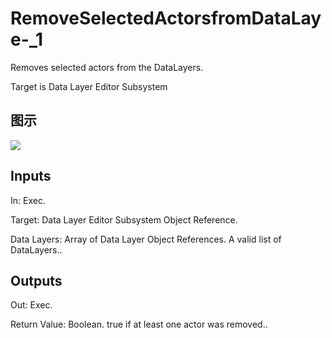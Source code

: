 # RemoveSelectedActorsfromDataLaye-_1

Removes selected actors from the DataLayers.

Target is Data Layer Editor Subsystem

## 图示

![]($-20221218-18351318.png)

## Inputs

In: Exec.

Target: Data Layer Editor Subsystem Object Reference.

Data Layers: Array of Data Layer Object References. A valid list of DataLayers..  

## Outputs

Out: Exec.

Return Value: Boolean. true if at least one actor was removed..

